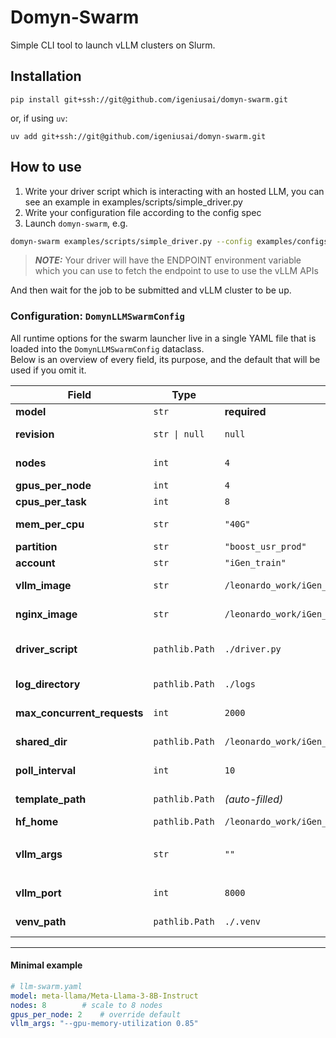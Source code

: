 
# Domyn-Swarm

Simple CLI tool to launch vLLM clusters on Slurm.

## Installation

`pip install git+ssh://git@github.com/igeniusai/domyn-swarm.git`

or, if using `uv`:

`uv add git+ssh://git@github.com/igeniusai/domyn-swarm.git`

## How to use

1. Write your driver script which is interacting with an hosted LLM, you can see an example in examples/scripts/simple_driver.py
2. Write your configuration file according to the config spec
3. Launch `domyn-swarm`, e.g.

```bash
domyn-swarm examples/scripts/simple_driver.py --config examples/configs/simple_config.yaml
```

> **_NOTE:_** Your driver will have the ENDPOINT environment variable which you can use to fetch the endpoint to use to use the vLLM APIs

And then wait for the job to be submitted and vLLM cluster to be up.

### Configuration: `DomynLLMSwarmConfig`

All runtime options for the swarm launcher live in a single YAML file that is loaded into the `DomynLLMSwarmConfig` dataclass.  
Below is an overview of every field, its purpose, and the default that will be used if you omit it.

| Field | Type | Default | Purpose |
|-------|------|---------|---------|
| **model** | `str` | **required** | HF model ID or local path. |
| **revision** | `str \| null` | `null` | Git tag/commit for the model (if using HF). |
| **nodes** | `int` | `4` | Number of **worker nodes** (one *vLLM* instance per node). |
| **gpus_per_node** | `int` | `4` | GPUs allocated on each worker. |
| **cpus_per_task** | `int` | `8` | vCPUs reserved per SLURM task. |
| **mem_per_cpu** | `str` | `"40G"` | Memory per CPU core (SLURM syntax). |
| **partition** | `str` | `"boost_usr_prod"` | SLURM partition to submit to. |
| **account** | `str` | `"iGen_train"` | SLURM account / charge code. |
| **vllm_image** | `str` | `/leonardo_work/iGen_train/fdambro1/images/vllm_0.9.0.1.sif` | Singularity image that runs the vLLM workers. |
| **nginx_image** | `str` | `/leonardo_work/iGen_train/fdambro1/images/nginx-dask.sif` | Image that runs the NGINX + Dask side-services. |
| **driver_script** | `pathlib.Path` | `./driver.py` | Script invoked on the **login/driver** node. Must be on a shared filesystem. |
| **log_directory** | `pathlib.Path` | `./logs` | Directory where SLURM output/error logs are written. |
| **max_concurrent_requests** | `int` | `2000` | Upper bound enforced by vLLM REST gateway. |
| **shared_dir** | `pathlib.Path` | `/leonardo_work/iGen_train/shared` | Scratch area mounted on every node. |
| **poll_interval** | `int` | `10` | Seconds between `sacct` polling cycles while waiting for jobs. |
| **template_path** | `pathlib.Path` | *(auto-filled)* | Internal path of the Jinja2 SLURM script template; no need to touch. |
| **hf_home** | `pathlib.Path` | `/leonardo_work/iGen_train/shared_hf_cache/` | HF cache dir mounted on workers. |
| **vllm_args** | `str` | `""` | Extra CLI flags passed verbatim to `python -m vllm.entrypoints.openai.api_server …`. |
| **vllm_port** | `int` | `8000` | Port where each worker’s OpenAI-compatible API listens. |
| **venv_path** | `pathlib.Path` | `./.venv` | Virtual-env used by the *driver* process (not the containers). |

---

#### Minimal example

```yaml
# llm-swarm.yaml
model: meta-llama/Meta-Llama-3-8B-Instruct
nodes: 8        # scale to 8 nodes
gpus_per_node: 2    # override default
vllm_args: "--gpu-memory-utilization 0.85"
```